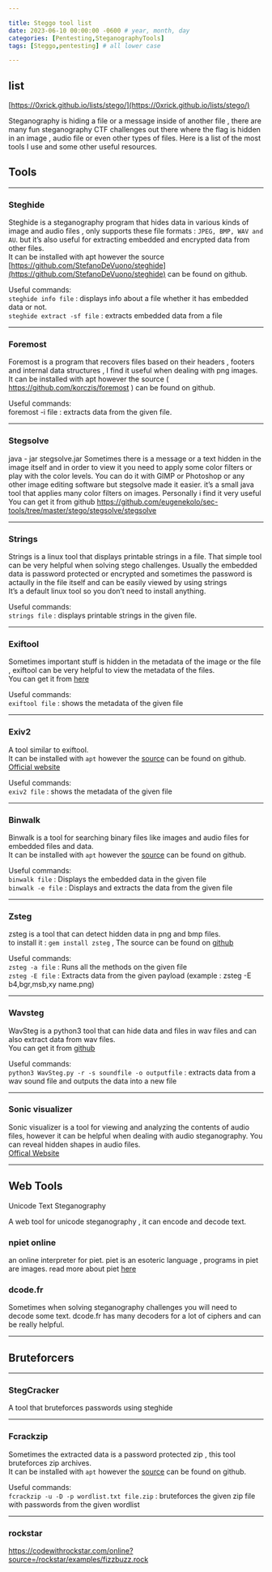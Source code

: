 ```yaml
---

title: Steggo tool list
date: 2023-06-10 00:00:00 -0600 # year, month, day
categories: [Pentesting,SteganographyTools]
tags: [Steggo,pentesting] # all lower case

---
```



## list

[https://0xrick.github.io/lists/stego/](https://0xrick.github.io/lists/stego/)

Steganography is hiding a file or a message inside of another file , there are many fun steganography CTF challenges out there where the flag is hidden in an image , audio file or even other types of files. Here is a list of the most tools I use and some other useful resources.
 
## Tools 
 ---
### Steghide

Steghide is a steganography program that hides data in various kinds of image and audio files , only supports these file formats : `JPEG, BMP, WAV and AU`. but it’s also useful for extracting embedded and encrypted data from other files.  
It can be installed with apt however the source [https://github.com/StefanoDeVuono/steghide](https://github.com/StefanoDeVuono/steghide) can be found on github.

Useful commands:  
`steghide info file` : displays info about a file whether it has embedded data or not.  
`steghide extract -sf file` : extracts embedded data from a file

---
### Foremost

Foremost is a program that recovers files based on their headers , footers and internal data structures , I find it useful when dealing with png images.  
It can be installed with apt however the source ( https://github.com/korczis/foremost ) can be found on github.

Useful commands:  
foremost -i file : extracts data from the given file.

---
### Stegsolve
java - jar stegsolve.jar
Sometimes there is a message or a text hidden in the image itself and in order to view it you need to apply some color filters or play with the color levels. You can do it with GIMP or Photoshop or any other image editing software but stegsolve made it easier. it’s a small java tool that applies many color filters on images. Personally i find it very useful  
You can get it from github https://github.com/eugenekolo/sec-tools/tree/master/stego/stegsolve/stegsolve

---
### Strings

Strings is a linux tool that displays printable strings in a file. That simple tool can be very helpful when solving stego challenges. Usually the embedded data is password protected or encrypted and sometimes the password is actaully in the file itself and can be easily viewed by using strings  
It’s a default linux tool so you don’t need to install anything.

Useful commands:  
`strings file` : displays printable strings in the given file.

---
### Exiftool

Sometimes important stuff is hidden in the metadata of the image or the file , exiftool can be very helpful to view the metadata of the files.  
You can get it from [here](https://www.sno.phy.queensu.ca/~phil/exiftool/)

Useful commands:  
`exiftool file` : shows the metadata of the given file

---
### Exiv2

A tool similar to exiftool.  
It can be installed with `apt` however the [source](https://github.com/Exiv2/exiv2) can be found on github.  
[Official website](http://www.exiv2.org/)

Useful commands:  
`exiv2 file` : shows the metadata of the given file

---
### Binwalk

Binwalk is a tool for searching binary files like images and audio files for embedded files and data.  
It can be installed with `apt` however the [source](https://github.com/ReFirmLabs/binwalk) can be found on github.

Useful commands:  
`binwalk file` : Displays the embedded data in the given file  
`binwalk -e file` : Displays and extracts the data from the given file

---
### Zsteg

zsteg is a tool that can detect hidden data in png and bmp files.  
to install it : `gem install zsteg` , The source can be found on [github](https://github.com/zed-0xff/zsteg)

Useful commands:  
`zsteg -a file` : Runs all the methods on the given file  
`zsteg -E file` : Extracts data from the given payload (example : zsteg -E b4,bgr,msb,xy name.png)

---
### Wavsteg

WavSteg is a python3 tool that can hide data and files in wav files and can also extract data from wav files.  
You can get it from [github](https://github.com/ragibson/Steganography#WavSteg)

Useful commands:  
`python3 WavSteg.py -r -s soundfile -o outputfile` : extracts data from a wav sound file and outputs the data into a new file

---
### Sonic visualizer

Sonic visualizer is a tool for viewing and analyzing the contents of audio files, however it can be helpful when dealing with audio steganography. You can reveal hidden shapes in audio files.  
[Offical Website](https://www.sonicvisualiser.org/)


---

## Web Tools

Unicode Text Steganography

A web tool for unicode steganography , it can encode and decode text.

### npiet online

an online interpreter for piet. piet is an esoteric language , programs in piet are images. read more about piet [here](http://www.dangermouse.net/esoteric/piet.html)

### dcode.fr

Sometimes when solving steganography challenges you will need to decode some text. dcode.fr has many decoders for a lot of ciphers and can be really helpful.


---
## Bruteforcers
---
### StegCracker

A tool that bruteforces passwords using steghide

---
### Fcrackzip

Sometimes the extracted data is a password protected zip , this tool bruteforces zip archives.  
It can be installed with `apt` however the [source](https://github.com/hyc/fcrackzip) can be found on github.

Useful commands:  
`fcrackzip -u -D -p wordlist.txt file.zip` : bruteforces the given zip file with passwords from the given wordlist


---
### rockstar
https://codewithrockstar.com/online?source=/rockstar/examples/fizzbuzz.rock